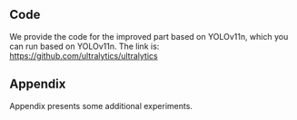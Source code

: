 ## Code

We provide the code for the improved part based on YOLOv11n, which you can run based on YOLOv11n. The link is: https://github.com/ultralytics/ultralytics

## Appendix

Appendix presents some additional experiments.